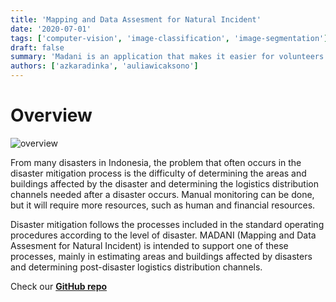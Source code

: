 ```yaml
---
title: 'Mapping and Data Assesment for Natural Incident'
date: '2020-07-01'
tags: ['computer-vision', 'image-classification', 'image-segmentation']
draft: false
summary: 'Madani is an application that makes it easier for volunteers to carry out disaster mitigation by classifying routes and impact buildings based on post-disaster satellite images.'
authors: ['azkaradinka', 'auliawicaksono']
---
```


# Overview

![overview](/static/images/projects/madani-thumbnail.jpg)

From many disasters in Indonesia, the problem that often occurs in the disaster mitigation process is the difficulty of determining the areas and buildings affected by the disaster and determining the logistics distribution channels needed after a disaster occurs. Manual monitoring can be done, but it will require more resources, such as human and financial resources.

Disaster mitigation follows the processes included in the standard operating procedures according to the level of disaster. MADANI (Mapping and Data Assesment for Natural Incident) is intended to support one of these processes, mainly in estimating areas and buildings affected by disasters and determining post-disaster logistics distribution channels.

Check our **[GitHub repo](https://github.com/aradinka/MADANI)**